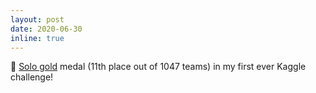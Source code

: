 ```yaml
---
layout: post
date: 2020-06-30
inline: true
---
```


🥳 <a href="https://twitter.com/miyka_el/status/1278034094576844800">Solo gold</a> medal (11th place out of 1047 teams) in my first ever Kaggle challenge!